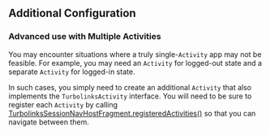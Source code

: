 ## Additional Configuration

### Advanced use with Multiple Activities
You may encounter situations where a truly single-`Activity` app may not be feasible. For example, you may need an `Activity` for logged-out state and a separate `Activity` for logged-in state.

In such cases, you simply need to create an additional `Activity` that also implements the `TurbolinksActivity` interface. You will need to be sure to register each `Activity` by calling [TurbolinksSessionNavHostFragment.registeredActivities()](turbolinks/src/main/kotlin/com/basecamp/turbolinks/session/TurbolinksSessionNavHostFragment.kt) so that you can navigate between them.